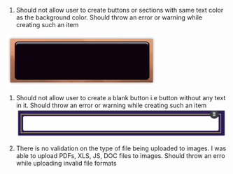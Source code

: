 1) Should not allow user to create buttons or sections with same text color as the background color. Should throw an error or warning while creating such an item

![Alt text](/img/sameBgTxtColor.png?raw=true "Title")


1) Should not allow user to create a blank button i.e button without any text in it. Should throw an error or warning while creating such an item
![Alt text](/img/blankButton.png?raw=true "Title")

3) There is no validation on the type of file being uploaded to images. I was able to upload PDFs, XLS, JS, DOC files to images. Should throw an erro while uploading invalid file formats
